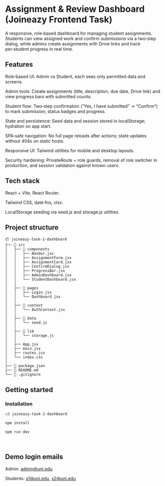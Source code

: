 # Assignment & Review Dashboard (Joineazy Frontend Task)
A responsive, role‑based dashboard for managing student assignments. Students can view assigned work and confirm submissions via a two‑step dialog, while admins create assignments with Drive links and track per‑student progress in real time.​

## Features
Role‑based UI: Admin vs Student, each sees only permitted data and screens.​

Admin tools: Create assignments (title, description, due date, Drive link) and view progress bars with submitted counts.​

Student flow: Two‑step confirmation (“Yes, I have submitted” → “Confirm”) to mark submission; status badges and progress.​

State and persistence: Seed data and session stored in localStorage; hydration on app start.​

SPA‑safe navigation: No full page reloads after actions; state updates without 404s on static hosts.​

Responsive UI: Tailwind utilities for mobile and desktop layouts.​

Security hardening: PrivateRoute + role guards, removal of role switcher in production, and session validation against known users.​

## Tech stack
React + Vite, React Router.​

Tailwind CSS, date‑fns, clsx.​

LocalStorage seeding via seed.js and storage.js utilities.​

## Project structure
```
📦 joineazy-task-1-dashboard
├── 📁 src
│   ├── 📁 components
│   │   ├── Navbar.jsx
│   │   ├── AssignmentForm.jsx
│   │   ├── AssignmentCard.jsx
│   │   ├── ConfirmDialog.jsx
│   │   ├── ProgressBar.jsx
│   │   ├── AdminDashboard.jsx
│   │   └── StudentDashboard.jsx
│   │
│   ├── 📁 pages
│   │   ├── Login.jsx
│   │   └── Dashboard.jsx
│   │
│   ├── 📁 context
│   │   └── AuthContext.jsx
│   │
│   ├── 📁 data
│   │   └── seed.js
│   │
│   ├── 📁 lib
│   │   └── storage.js
│   │
│   ├── App.jsx
│   ├── main.jsx
│   ├── routes.jsx
│   └── index.css
│
├── 📄 package.json
├── 📄 README.md
└── 📄 .gitignore
```

## Getting started

### Installation
```bash
cd joineazy-task-1-dashboard
```

```bash
npm install
```

```bash
npm run dev
```
​
## Demo login emails

Admin: admin@uni.edu​

Students: s1@uni.edu, s2@uni.edu
